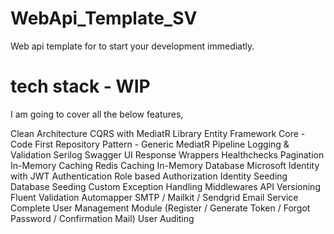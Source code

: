 # WebApi_Template_SV

Web api template for to start your development immediatly.


# tech stack - WIP

I am going to cover all the below features,


 Clean Architecture
 CQRS with MediatR Library
 Entity Framework Core - Code First
 Repository Pattern - Generic
 MediatR Pipeline Logging & Validation
 Serilog
 Swagger UI
 Response Wrappers
 Healthchecks
 Pagination
 In-Memory Caching
 Redis Caching
 In-Memory Database
 Microsoft Identity with JWT Authentication
 Role based Authorization
 Identity Seeding
 Database Seeding
 Custom Exception Handling Middlewares
 API Versioning
 Fluent Validation
 Automapper
 SMTP / Mailkit / Sendgrid Email Service
 Complete User Management Module (Register / Generate Token / Forgot Password / Confirmation Mail)
 User Auditing
  
 
 
